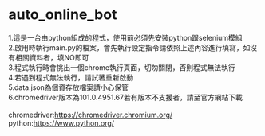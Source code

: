 # auto_online_bot
1.這是一台由python組成的程式，使用前必須先安裝python跟selenium模組<br>
2.啟用時執行main.py的檔案，會先執行設定指令請依照上述內容進行填寫，如沒有相關資料者，填NO即可<br>
3.程式執行時會挑出一個chrome執行頁面，切勿關閉，否則程式無法執行<br>
4.若遇到程式無法執行，請試著重新啟動<br>
5.data.json為個資存放檔案請小心保管<br>
6.chromedriver版本為101.0.4951.67若有版本不支援者，請至官方網站下載<br>
<br>
chromedriver:https://chromedriver.chromium.org/<br>
python:https://www.python.org/<br>
